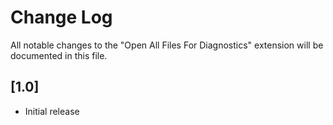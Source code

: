 # Change Log

All notable changes to the "Open All Files For Diagnostics" extension will be documented in this file.

## [1.0]

- Initial release